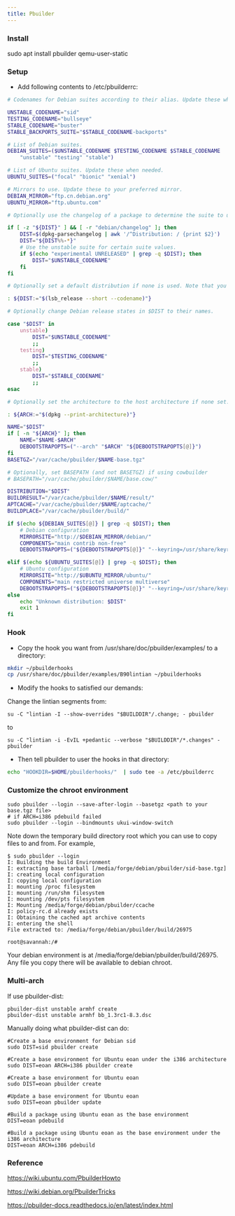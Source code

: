 ```yaml
---
title: Pbuilder
---
```


### Install

sudo apt install pbuilder qemu-user-static

### Setup

- Add following contents to /etc/pbuilderrc:

```bash
# Codenames for Debian suites according to their alias. Update these when needed.

UNSTABLE_CODENAME="sid"
TESTING_CODENAME="bullseye"
STABLE_CODENAME="buster"
STABLE_BACKPORTS_SUITE="$STABLE_CODENAME-backports"

# List of Debian suites.
DEBIAN_SUITES=($UNSTABLE_CODENAME $TESTING_CODENAME $STABLE_CODENAME
    "unstable" "testing" "stable")

# List of Ubuntu suites. Update these when needed.
UBUNTU_SUITES=("focal" "bionic" "xenial")

# Mirrors to use. Update these to your preferred mirror.
DEBIAN_MIRROR="ftp.cn.debian.org"
UBUNTU_MIRROR="ftp.ubuntu.com"

# Optionally use the changelog of a package to determine the suite to use if none set.

if [ -z "${DIST}" ] && [ -r "debian/changelog" ]; then
    DIST=$(dpkg-parsechangelog | awk '/^Distribution: / {print $2}')
    DIST="${DIST%%-*}"
    # Use the unstable suite for certain suite values.
    if $(echo "experimental UNRELEASED" | grep -q $DIST); then
        DIST="$UNSTABLE_CODENAME"
    fi
fi

# Optionally set a default distribution if none is used. Note that you can set your own default (i.e. ${DIST:="unstable"}).

: ${DIST:="$(lsb_release --short --codename)"}

# Optionally change Debian release states in $DIST to their names.

case "$DIST" in
    unstable)
        DIST="$UNSTABLE_CODENAME"
        ;;
    testing)
        DIST="$TESTING_CODENAME"
        ;;
    stable)
        DIST="$STABLE_CODENAME"
        ;;
esac

# Optionally set the architecture to the host architecture if none set. Note that you can set your own default (i.e. ${ARCH:="i386"}).

: ${ARCH:="$(dpkg --print-architecture)"}

NAME="$DIST"
if [ -n "${ARCH}" ]; then
    NAME="$NAME-$ARCH"
    DEBOOTSTRAPOPTS=("--arch" "$ARCH" "${DEBOOTSTRAPOPTS[@]}")
fi
BASETGZ="/var/cache/pbuilder/$NAME-base.tgz"

# Optionally, set BASEPATH (and not BASETGZ) if using cowbuilder
# BASEPATH="/var/cache/pbuilder/$NAME/base.cow/"

DISTRIBUTION="$DIST"
BUILDRESULT="/var/cache/pbuilder/$NAME/result/"
APTCACHE="/var/cache/pbuilder/$NAME/aptcache/"
BUILDPLACE="/var/cache/pbuilder/build/"

if $(echo ${DEBIAN_SUITES[@]} | grep -q $DIST); then
    # Debian configuration
    MIRRORSITE="http://$DEBIAN_MIRROR/debian/"
    COMPONENTS="main contrib non-free"
    DEBOOTSTRAPOPTS=("${DEBOOTSTRAPOPTS[@]}" "--keyring=/usr/share/keyrings/debian-archive-keyring.gpg")

elif $(echo ${UBUNTU_SUITES[@]} | grep -q $DIST); then
    # Ubuntu configuration
    MIRRORSITE="http://$UBUNTU_MIRROR/ubuntu/"
    COMPONENTS="main restricted universe multiverse"
    DEBOOTSTRAPOPTS=("${DEBOOTSTRAPOPTS[@]}" "--keyring=/usr/share/keyrings/ubuntu-archive-keyring.gpg")
else
    echo "Unknown distribution: $DIST"
    exit 1
fi
```



### Hook

- Copy the hook you want from /usr/share/doc/pbuilder/examples/ to a directory:

```bash
mkdir ~/pbuilderhooks
cp /usr/share/doc/pbuilder/examples/B90lintian ~/pbuilderhooks
```

- Modify the hooks to satisfied our demands:

Change the lintian segments from:

`su -C "lintian -I --show-overrides "$BUILDDIR"/.change; - pbuilder`

to

`su -C "lintian -i -EvIL +pedantic --verbose "$BUILDDIR"/*.changes" - pbuilder`

- Then tell pbuilder to user the hooks in that directory:

```bash
echo "HOOKDIR=$HOME/pbuilderhooks/"  | sudo tee -a /etc/pbuilderrc
```



### Customize the chroot environment

```
sudo pbuilder --login --save-after-login --basetgz <path to your base.tgz file>
# if ARCH=i386 pdebuild failed
sudo pbuilder --login --bindmounts ukui-window-switch
```

 

Note down the temporary build directory root which you can use to copy files to and from. For example,  

```
$ sudo pbuilder --login
I: Building the build Environment
I: extracting base tarball [/media/forge/debian/pbuilder/sid-base.tgz]
I: creating local configuration
I: copying local configuration
I: mounting /proc filesystem
I: mounting /run/shm filesystem
I: mounting /dev/pts filesystem
I: Mounting /media/forge/debian/pbuilder/ccache
I: policy-rc.d already exists
I: Obtaining the cached apt archive contents
I: entering the shell
File extracted to: /media/forge/debian/pbuilder/build/26975

root@savannah:/# 
```

Your  debian environment is at /media/forge/debian/pbuilder/build/26975. Any  file you copy there will be available to debian chroot.  



### Multi-arch

If use pbuilder-dist:

```shell
pbuilder-dist unstable armhf create
pbuilder-dist unstable armhf bb_1.3rc1-8.3.dsc
```

Manually doing what pbuilder-dist can do:

```shell
#Create a base environment for Debian sid
sudo DIST=sid pbuilder create

#Create a base environment for Ubuntu eoan under the i386 architecture
sudo DIST=eoan ARCH=i386 pbuilder create

#Create a base environment for Ubuntu eoan
sudo DIST=eoan pbuilder create

#Update a base environment for Ubuntu eoan
sudo DIST=eoan pbuilder update

#Build a package using Ubuntu eoan as the base environment
DIST=eoan pdebuild

#Build a package using Ubuntu eoan as the base environment under the i386 architecture
DIST=eoan ARCH=i386 pdebuild
```



### Reference

https://wiki.ubuntu.com/PbuilderHowto

https://wiki.debian.org/PbuilderTricks

https://pbuilder-docs.readthedocs.io/en/latest/index.html
